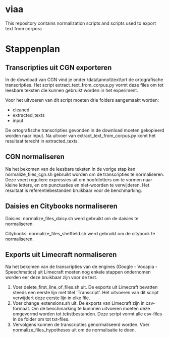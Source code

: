 # viaa
This repository contains normalization scripts and scripts used to export text from corpora

# Stappenplan 
## Transcripties uit CGN exporteren
In de download van CGN vind je onder \data\annot\text\ort de ortografische transcripties. Het script extract_text_from_corpus.py vormt deze files om tot leesbare teksten die kunnen gebruikt worden in het experiment. 

Voor het uitvoeren van dit script moeten drie folders aangemaakt worden: 
- cleaned
- extracted_texts
- input

De ortografische transcripties gevonden in de download moeten gekopieerd worden naar input. Na uitvoer van extract_text_from_corpus.py komt het resultaat terecht in extracted_texts. 

## CGN normaliseren
Na het bekomen van de leesbare teksten in de vorige stap kan normalize_files_cgn.sh gebruikt worden om de transcripties te normaliseren. Deze voert reguliere expressies uit om hoofdletters om te vormen naar kleine letters, en om punctuaties en niet-woorden te verwijderen. Het resultaat is referentiebestanden bruikbaar voor de benchmarking. 

## Daisies en Citybooks normaliseren
Daisies: 
normalize_files_daisy.sh werd gebruikt om de daisies te normaliseren. 

Citybooks: 
normalize_files_sheffield.sh werd gebruikt om de citybook te normaliseren.  

## Exports uit Limecraft normaliseren
Na het bekomen van de transcripties van de engines (Google - Vocapia - Speechmatics) uit Limecraft moeten nog enkele stappen ondernomen worden eer deze bruikbaar zijn voor de test. 
1) Voer delete_first_line_of_files.sh uit. De exports uit Limecraft bevatten steeds een eerste lijn met titel 'Transcript'. Het uitvoeren van dit script verwijdert deze eerste lijn in elke file. 
2) Voer change_extensions.sh uit. De exports van Limecraft zijn in csv-formaat. Om de benchmarking te kunnnen uitvoeren moeten deze omgevormd worden tot tekstbestanden. Deze script vormt alle csv-files in de folder om tot txt-files. 
3) Vervolgens kunnen de transcripties genormaliseerd worden. Voer normalize_files_hypotheses uit om de normalisatie te doen. 

